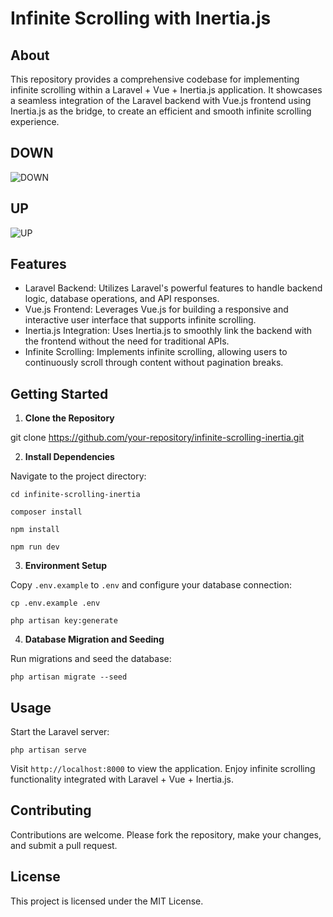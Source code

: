 # Infinite Scrolling with Inertia.js

## About

This repository provides a comprehensive codebase for implementing infinite scrolling within a Laravel + Vue + Inertia.js application. It showcases a seamless integration of the Laravel backend with Vue.js frontend using Inertia.js as the bridge, to create an efficient and smooth infinite scrolling experience.

## DOWN

![DOWN](https://ioborin22.com/DOWN-ezgif.com-optimize.gif)

## UP

![UP](https://ioborin22.com/UP-ezgif.com-video-to-gif-converter.gif)

## Features

- Laravel Backend: Utilizes Laravel's powerful features to handle backend logic, database operations, and API responses.
- Vue.js Frontend: Leverages Vue.js for building a responsive and interactive user interface that supports infinite scrolling.
- Inertia.js Integration: Uses Inertia.js to smoothly link the backend with the frontend without the need for traditional APIs.
- Infinite Scrolling: Implements infinite scrolling, allowing users to continuously scroll through content without pagination breaks.

## Getting Started

1. **Clone the Repository**

git clone https://github.com/your-repository/infinite-scrolling-inertia.git

2. **Install Dependencies**

Navigate to the project directory:

`cd infinite-scrolling-inertia`

`composer install`

`npm install`

`npm run dev`

3. **Environment Setup**

Copy `.env.example` to `.env` and configure your database connection:

`cp .env.example .env`

`php artisan key:generate`

4. **Database Migration and Seeding**

Run migrations and seed the database:

`php artisan migrate --seed`

## Usage

Start the Laravel server:

`php artisan serve`


Visit `http://localhost:8000` to view the application. Enjoy infinite scrolling functionality integrated with Laravel + Vue + Inertia.js.

## Contributing

Contributions are welcome. Please fork the repository, make your changes, and submit a pull request.

## License

This project is licensed under the MIT License.

